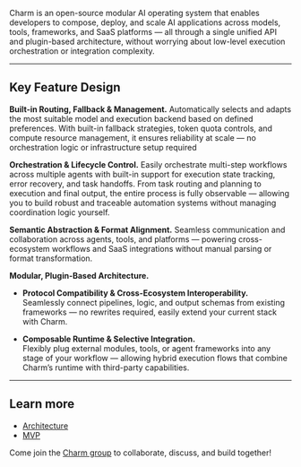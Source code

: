 Charm is an open-source modular AI operating system that enables developers to compose, deploy, and scale AI applications across models, tools, frameworks, and SaaS platforms — all through a single unified API and plugin-based architecture, without worrying about low-level execution orchestration or integration complexity.

---

## Key Feature Design

**Built-in Routing, Fallback & Management.**
Automatically selects and adapts the most suitable model and execution backend based on defined preferences. With built-in fallback strategies, token quota controls, and compute resource management, it ensures reliability at scale — no orchestration logic or infrastructure setup required

**Orchestration & Lifecycle Control.**
Easily orchestrate multi-step workflows across multiple agents with built-in support for execution state tracking, error recovery, and task handoffs. From task routing and planning to execution and final output, the entire process is fully observable — allowing you to build robust and traceable automation systems without managing coordination logic yourself.

**Semantic Abstraction & Format Alignment.**
Seamless communication and collaboration across agents, tools, and platforms — powering cross-ecosystem workflows and SaaS integrations without manual parsing or format transformation.

**Modular, Plugin-Based Architecture.**

- **Protocol Compatibility & Cross-Ecosystem Interoperability.**  
Seamlessly connect pipelines, logic, and output schemas from existing frameworks — no rewrites required, easily extend your current stack with Charm.

- **Composable Runtime & Selective Integration.**  
Flexibly plug external modules, tools, or agent frameworks into any stage of your workflow — allowing hybrid execution flows that combine Charm’s runtime with third-party capabilities.
---

## Learn more
- [Architecture](https://github.com/CharmAIOS/CharmOS/blob/main/docs/architecture.md)
- [MVP](https://github.com/CharmAIOS/CharmOS/blob/main/mvp/README.md)
  
Come join the [Charm group](https://discord.gg/GxYU5qAUZD) to collaborate, discuss, and build together!
